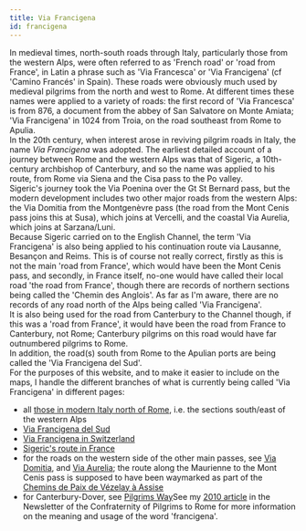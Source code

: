 ```yaml
---
title: Via Francigena
id: francigena
---
```


In medieval times, north-south roads through Italy, particularly those from the western Alps, were often referred to as 'French road' or 'road from France', in Latin a phrase such as 'Via Francesca' or 'Via Francigena' (cf 'Camino Francés' in Spain). These roads were obviously much used by medieval pilgrims from the north and west to Rome. At different times these names were applied to a variety of roads: the first record of 'Via Francesca' is from 876, a document from the abbey of San Salvatore on Monte Amiata; 'Via Francigena' in 1024 from Troia, on the road southeast from Rome to Apulia.  
In the 20th century, when interest arose in reviving pilgrim roads in Italy, the name _Via Francigena_ was adopted. The earliest detailed account of a journey between Rome and the western Alps was that of Sigeric, a 10th-century archbishop of Canterbury, and so the name was applied to his route, from Rome via Siena and the Cisa pass to the Po valley.  
Sigeric's journey took the Via Poenina over the Gt St Bernard pass, but the modern development includes two other major roads from the western Alps: the Via Domitia from the Montgenèvre pass (the road from the Mont Cenis pass joins this at Susa), which joins at Vercelli, and the coastal Via Aurelia, which joins at Sarzana/Luni.  
Because Sigeric carried on to the English Channel, the term 'Via Francigena' is also being applied to his continuation route via Lausanne, Besançon and Reims. This is of course not really correct, firstly as this is not the main 'road from France', which would have been the Mont Cenis pass, and secondly, in France itself, no-one would have called their local road 'the road from France', though there are records of northern sections being called the 'Chemin des Anglois'. As far as I'm aware, there are no records of any road north of the Alps being called 'Via Francigena'.  
It is also being used for the road from Canterbury to the Channel though, if this was a 'road from France', it would have been the road from France to Canterbury, not Rome; Canterbury pilgrims on this road would have far outnumbered pilgrims to Rome.  
In addition, the road(s) south from Rome to the Apulian ports are being called the 'Via Francigena del Sud'.  
For the purposes of this website, and to make it easier to include on the maps, I handle the different branches of what is currently being called 'Via Francigena' in different pages:

* all [those in modern Italy north of Rome][0], i.e. the sections south/east of the western Alps
* [Via Francigena del Sud][1]
* [Via Francigena in Switzerland][2]
* [Sigeric's route in France][3]
* for the roads on the western side of the other main passes, see [Via Domitia][4], and [Via Aurelia][5]; the route along the Maurienne to the Mont Cenis pass is supposed to have been waymarked as part of the [Chemins de Paix de Vézelay à Assise][6]
* for Canterbury-Dover, see [Pilgrims Way][7]See my [2010 article][8] in the Newsletter of the Confraternity of Pilgrims to Rome for more information on the meaning and usage of the word 'francigena'.

[0]: francigena_i.html
[1]: francigena_s.html
[2]: francigena_ch.html
[3]: francigena_f.html
[4]: montgenevre.html
[5]: menton.html
[6]: assise.html
[7]: pilgrims.html
[8]: http://pilgrimstorome.org.uk/Meaning%20and%20usage%20of%20the%20word%20'Francigena'.pdf